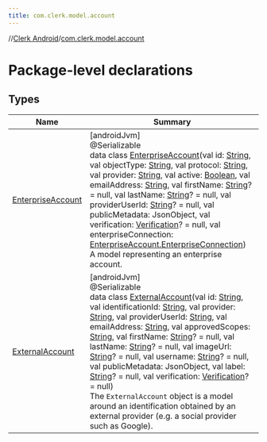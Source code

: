 ```yaml
---
title: com.clerk.model.account
---
```

//[Clerk Android](../../index.html)/[com.clerk.model.account](index.html)



# Package-level declarations



## Types


| Name | Summary |
|---|---|
| [EnterpriseAccount](-enterprise-account/index.html) | [androidJvm]<br>@Serializable<br>data class [EnterpriseAccount](-enterprise-account/index.html)(val id: [String](https://kotlinlang.org/api/latest/jvm/stdlib/kotlin-stdlib/kotlin/-string/index.html), val objectType: [String](https://kotlinlang.org/api/latest/jvm/stdlib/kotlin-stdlib/kotlin/-string/index.html), val protocol: [String](https://kotlinlang.org/api/latest/jvm/stdlib/kotlin-stdlib/kotlin/-string/index.html), val provider: [String](https://kotlinlang.org/api/latest/jvm/stdlib/kotlin-stdlib/kotlin/-string/index.html), val active: [Boolean](https://kotlinlang.org/api/latest/jvm/stdlib/kotlin-stdlib/kotlin/-boolean/index.html), val emailAddress: [String](https://kotlinlang.org/api/latest/jvm/stdlib/kotlin-stdlib/kotlin/-string/index.html), val firstName: [String](https://kotlinlang.org/api/latest/jvm/stdlib/kotlin-stdlib/kotlin/-string/index.html)? = null, val lastName: [String](https://kotlinlang.org/api/latest/jvm/stdlib/kotlin-stdlib/kotlin/-string/index.html)? = null, val providerUserId: [String](https://kotlinlang.org/api/latest/jvm/stdlib/kotlin-stdlib/kotlin/-string/index.html)? = null, val publicMetadata: JsonObject, val verification: [Verification](../com.clerk.model.verification/-verification/index.html)? = null, val enterpriseConnection: [EnterpriseAccount.EnterpriseConnection](-enterprise-account/-enterprise-connection/index.html))<br>A model representing an enterprise account. |
| [ExternalAccount](-external-account/index.html) | [androidJvm]<br>@Serializable<br>data class [ExternalAccount](-external-account/index.html)(val id: [String](https://kotlinlang.org/api/latest/jvm/stdlib/kotlin-stdlib/kotlin/-string/index.html), val identificationId: [String](https://kotlinlang.org/api/latest/jvm/stdlib/kotlin-stdlib/kotlin/-string/index.html), val provider: [String](https://kotlinlang.org/api/latest/jvm/stdlib/kotlin-stdlib/kotlin/-string/index.html), val providerUserId: [String](https://kotlinlang.org/api/latest/jvm/stdlib/kotlin-stdlib/kotlin/-string/index.html), val emailAddress: [String](https://kotlinlang.org/api/latest/jvm/stdlib/kotlin-stdlib/kotlin/-string/index.html), val approvedScopes: [String](https://kotlinlang.org/api/latest/jvm/stdlib/kotlin-stdlib/kotlin/-string/index.html), val firstName: [String](https://kotlinlang.org/api/latest/jvm/stdlib/kotlin-stdlib/kotlin/-string/index.html)? = null, val lastName: [String](https://kotlinlang.org/api/latest/jvm/stdlib/kotlin-stdlib/kotlin/-string/index.html)? = null, val imageUrl: [String](https://kotlinlang.org/api/latest/jvm/stdlib/kotlin-stdlib/kotlin/-string/index.html)? = null, val username: [String](https://kotlinlang.org/api/latest/jvm/stdlib/kotlin-stdlib/kotlin/-string/index.html)? = null, val publicMetadata: JsonObject, val label: [String](https://kotlinlang.org/api/latest/jvm/stdlib/kotlin-stdlib/kotlin/-string/index.html)? = null, val verification: [Verification](../com.clerk.model.verification/-verification/index.html)? = null)<br>The `ExternalAccount` object is a model around an identification obtained by an external provider (e.g. a social provider such as Google). |

